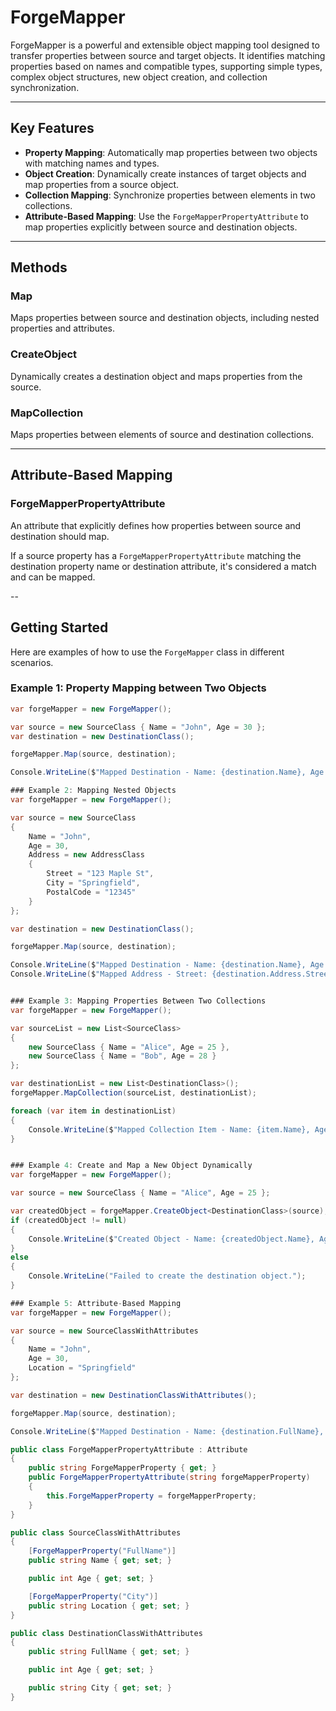 # ForgeMapper

ForgeMapper is a powerful and extensible object mapping tool designed to transfer properties between source and target objects. It identifies matching properties based on names and compatible types, supporting simple types, complex object structures, new object creation, and collection synchronization.

---

## Key Features

- **Property Mapping**: Automatically map properties between two objects with matching names and types.
- **Object Creation**: Dynamically create instances of target objects and map properties from a source object.
- **Collection Mapping**: Synchronize properties between elements in two collections.
- **Attribute-Based Mapping**: Use the `ForgeMapperPropertyAttribute` to map properties explicitly between source and destination objects.



---

## Methods

### Map
Maps properties between source and destination objects, including nested properties and attributes.

### CreateObject
Dynamically creates a destination object and maps properties from the source.

### MapCollection
Maps properties between elements of source and destination collections.

---

## Attribute-Based Mapping

### ForgeMapperPropertyAttribute
An attribute that explicitly defines how properties between source and destination should map.

If a source property has a `ForgeMapperPropertyAttribute` matching the destination property name or destination attribute, it's considered a match and can be mapped.

--

## Getting Started

Here are examples of how to use the `ForgeMapper` class in different scenarios.

### Example 1: Property Mapping between Two Objects
```csharp
var forgeMapper = new ForgeMapper();

var source = new SourceClass { Name = "John", Age = 30 };
var destination = new DestinationClass();

forgeMapper.Map(source, destination);

Console.WriteLine($"Mapped Destination - Name: {destination.Name}, Age: {destination.Age}");

### Example 2: Mapping Nested Objects
var forgeMapper = new ForgeMapper();

var source = new SourceClass
{
    Name = "John",
    Age = 30,
    Address = new AddressClass
    {
        Street = "123 Maple St",
        City = "Springfield",
        PostalCode = "12345"
    }
};

var destination = new DestinationClass();

forgeMapper.Map(source, destination);

Console.WriteLine($"Mapped Destination - Name: {destination.Name}, Age: {destination.Age}");
Console.WriteLine($"Mapped Address - Street: {destination.Address.Street}, City: {destination.Address.City}, PostalCode: {destination.Address.PostalCode}");


### Example 3: Mapping Properties Between Two Collections
var forgeMapper = new ForgeMapper();

var sourceList = new List<SourceClass>
{
    new SourceClass { Name = "Alice", Age = 25 },
    new SourceClass { Name = "Bob", Age = 28 }
};

var destinationList = new List<DestinationClass>();
forgeMapper.MapCollection(sourceList, destinationList);

foreach (var item in destinationList)
{
    Console.WriteLine($"Mapped Collection Item - Name: {item.Name}, Age: {item.Age}");
}


### Example 4: Create and Map a New Object Dynamically
var forgeMapper = new ForgeMapper();

var source = new SourceClass { Name = "Alice", Age = 25 };

var createdObject = forgeMapper.CreateObject<DestinationClass>(source);
if (createdObject != null)
{
    Console.WriteLine($"Created Object - Name: {createdObject.Name}, Age: {createdObject.Age}");
}
else
{
    Console.WriteLine("Failed to create the destination object.");
}

### Example 5: Attribute-Based Mapping
var forgeMapper = new ForgeMapper();

var source = new SourceClassWithAttributes
{
    Name = "John",
    Age = 30,
    Location = "Springfield"
};

var destination = new DestinationClassWithAttributes();

forgeMapper.Map(source, destination);

Console.WriteLine($"Mapped Destination - Name: {destination.FullName}, Age: {destination.Age}, City: {destination.City}");

public class ForgeMapperPropertyAttribute : Attribute
{
    public string ForgeMapperProperty { get; }
    public ForgeMapperPropertyAttribute(string forgeMapperProperty)
    {
        this.ForgeMapperProperty = forgeMapperProperty;
    }
}

public class SourceClassWithAttributes
{
    [ForgeMapperProperty("FullName")]
    public string Name { get; set; }

    public int Age { get; set; }

    [ForgeMapperProperty("City")]
    public string Location { get; set; }
}

public class DestinationClassWithAttributes
{
    public string FullName { get; set; }

    public int Age { get; set; }

    public string City { get; set; }
}





